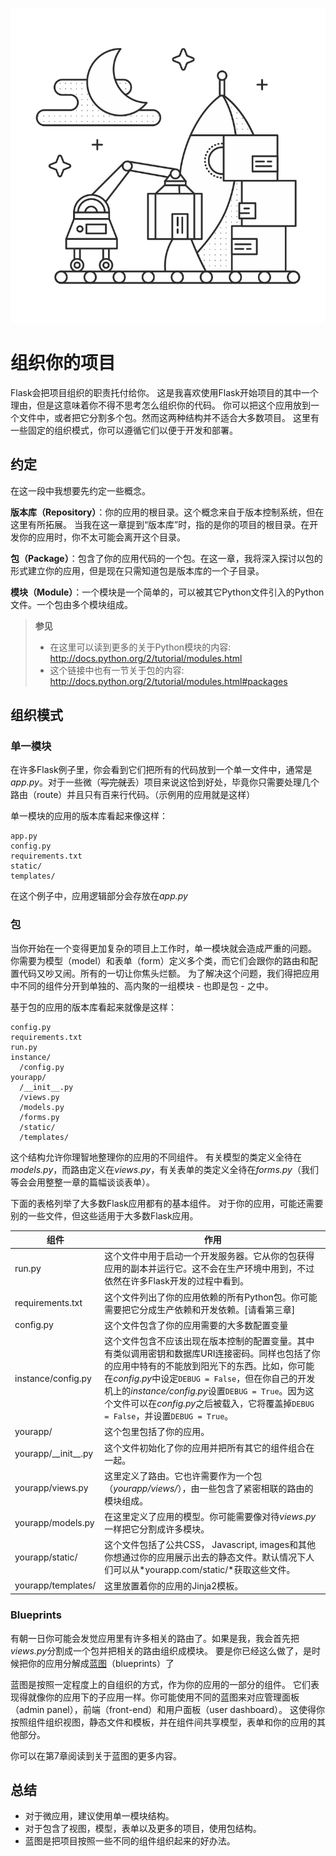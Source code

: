 ![组织你的项目](_images/organizing.png)

# 组织你的项目

Flask会把项目组织的职责托付给你。
这是我喜欢使用Flask开始项目的其中一个理由，但是这意味着你不得不思考怎么组织你的代码。
你可以把这个应用放到一个文件中，或者把它分割多个包。然而这两种结构并不适合大多数项目。
这里有一些固定的组织模式，你可以遵循它们以便于开发和部署。

## 约定

在这一段中我想要先约定一些概念。

**版本库（Repository）**：你的应用的根目录。这个概念来自于版本控制系统，但在这里有所拓展。
当我在这一章提到“版本库”时，指的是你的项目的根目录。在开发你的应用时，你不太可能会离开这个目录。

**包（Package）**：包含了你的应用代码的一个包。在这一章，我将深入探讨以包的形式建立你的应用，但是现在只需知道包是版本库的一个子目录。

**模块（Module）**：一个模块是一个简单的，可以被其它Python文件引入的Python文件。一个包由多个模块组成。

> **参见**
> * 在这里可以读到更多的关于Python模块的内容: http://docs.python.org/2/tutorial/modules.html
> * 这个链接中也有一节关于包的内容: http://docs.python.org/2/tutorial/modules.html#packages

## 组织模式

### 单一模块

在许多Flask例子里，你会看到它们把所有的代码放到一个单一文件中，通常是*app.py*。对于一些微（~~写完就丢~~）项目来说这恰到好处，毕竟你只需要处理几个路由（route）并且只有百来行代码。（示例用的应用就是这样）

单一模块的应用的版本库看起来像这样：

```
app.py
config.py
requirements.txt
static/
templates/
```

在这个例子中，应用逻辑部分会存放在*app.py*

### 包

当你开始在一个变得更加复杂的项目上工作时，单一模块就会造成严重的问题。
你需要为模型（model）和表单（form）定义多个类，而它们会跟你的路由和配置代码又吵又闹。所有的一切让你焦头烂额。
为了解决这个问题，我们得把应用中不同的组件分开到单独的、高内聚的一组模块 - 也即是包 - 之中。

基于包的应用的版本库看起来就像是这样：

```
config.py
requirements.txt
run.py
instance/
  /config.py
yourapp/
  /__init__.py
  /views.py
  /models.py
  /forms.py
  /static/
  /templates/
```

这个结构允许你理智地整理你的应用的不同组件。
有关模型的类定义全待在*models.py*，而路由定义在*views.py*，有关表单的类定义全待在*forms.py*（我们等会会用整整一章的篇幅谈谈表单）。

下面的表格列举了大多数Flask应用都有的基本组件。
对于你的应用，可能还需要别的一些文件，但这些适用于大多数Flask应用。

| 组件               | 作用           |
| ------------------ |-------------|
| run.py             | 这个文件中用于启动一个开发服务器。它从你的包获得应用的副本并运行它。这不会在生产环境中用到，不过依然在许多Flask开发的过程中看到。 |
| requirements.txt   | 这个文件列出了你的应用依赖的所有Python包。你可能需要把它分成生产依赖和开发依赖。[请看第三章]      |
| config.py          | 这个文件包含了你的应用需要的大多数配置变量      |
| instance/config.py | 这个文件包含不应该出现在版本控制的配置变量。其中有类似调用密钥和数据库URI连接密码。同样也包括了你的应用中特有的不能放到阳光下的东西。比如，你可能在*config.py*中设定`DEBUG = False`，但在你自己的开发机上的*instance/config.py*设置`DEBUG = True`。因为这个文件可以在*config.py*之后被载入，它将覆盖掉`DEBUG = False`，并设置`DEBUG = True`。|
| yourapp/           | 这个包里包括了你的应用。|
| yourapp/\_\_init\_\_.py| 这个文件初始化了你的应用并把所有其它的组件组合在一起。|
| yourapp/views.py   | 这里定义了路由。它也许需要作为一个包（*yourapp/views/*），由一些包含了紧密相联的路由的模块组成。|
| yourapp/models.py  | 在这里定义了应用的模型。你可能需要像对待*views.py*一样把它分割成许多模块。|
| yourapp/static/    | 这个文件包括了公共CSS， Javascript, images和其他你想通过你的应用展示出去的静态文件。默认情况下人们可以从*yourapp.com/static/*获取这些文件。|
| yourapp/templates/ | 这里放置着你的应用的Jinja2模板。|

### Blueprints

有朝一日你可能会发觉应用里有许多相关的路由了。如果是我，我会首先把*views.py*分割成一个包并把相关的路由组织成模块。
要是你已经这么做了，是时候把你的应用分解成[蓝图](http://docs.jinkan.org/docs/flask/blueprints.html)（blueprints）了

蓝图是按照一定程度上的自组织的方式，作为你的应用的一部分的组件。
它们表现得就像你的应用下的子应用一样。你可能使用不同的蓝图来对应管理面板（admin panel），前端（front-end）和用户面板（user dashboard）。
这使得你按照组件组织视图，静态文件和模板，并在组件间共享模型，表单和你的应用的其他部分。

你可以在第7章阅读到关于蓝图的更多内容。

## 总结

* 对于微应用，建议使用单一模块结构。
* 对于包含了视图，模型，表单以及更多的项目，使用包结构。
* 蓝图是把项目按照一些不同的组件组织起来的好办法。
